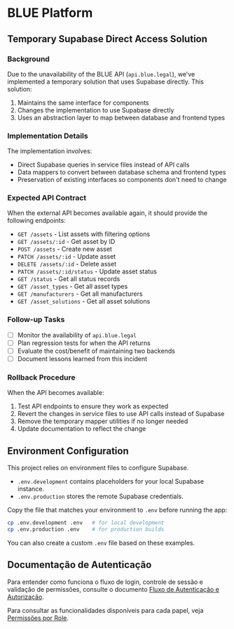 
# BLUE Platform

## Temporary Supabase Direct Access Solution

### Background
Due to the unavailability of the BLUE API (`api.blue.legal`), we've implemented a temporary solution that uses Supabase directly. This solution:

1. Maintains the same interface for components
2. Changes the implementation to use Supabase directly
3. Uses an abstraction layer to map between database and frontend types

### Implementation Details

The implementation involves:

- Direct Supabase queries in service files instead of API calls
- Data mappers to convert between database schema and frontend types
- Preservation of existing interfaces so components don't need to change

### Expected API Contract

When the external API becomes available again, it should provide the following endpoints:

- `GET /assets` - List assets with filtering options
- `GET /assets/:id` - Get asset by ID
- `POST /assets` - Create new asset
- `PATCH /assets/:id` - Update asset
- `DELETE /assets/:id` - Delete asset
- `PATCH /assets/:id/status` - Update asset status
- `GET /status` - Get all status records
- `GET /asset_types` - Get all asset types
- `GET /manufacturers` - Get all manufacturers
- `GET /asset_solutions` - Get all asset solutions

### Follow-up Tasks

- [ ] Monitor the availability of `api.blue.legal`
- [ ] Plan regression tests for when the API returns
- [ ] Evaluate the cost/benefit of maintaining two backends
- [ ] Document lessons learned from this incident

### Rollback Procedure

When the API becomes available:

1. Test API endpoints to ensure they work as expected
2. Revert the changes in service files to use API calls instead of Supabase
3. Remove the temporary mapper utilities if no longer needed
4. Update documentation to reflect the change

## Environment Configuration

This project relies on environment files to configure Supabase.

- `.env.development` contains placeholders for your local Supabase instance.
- `.env.production` stores the remote Supabase credentials.

Copy the file that matches your environment to `.env` before running the app:

```bash
cp .env.development .env   # for local development
cp .env.production .env    # for production builds
```

You can also create a custom `.env` file based on these examples.

## Documentação de Autenticação

Para entender como funciona o fluxo de login, controle de sessão e validação de permissões, consulte o documento [Fluxo de Autenticação e Autorização](src/docs/AUTH_FLOW.md).


Para consultar as funcionalidades disponíveis para cada papel, veja [Permissões por Role](src/docs/ROLE_PERMISSIONS.md).
